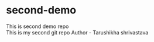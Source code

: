 # second-demo
This is second demo repo
<br>
This is my second git repo Author - Tarushikha shrivastava
